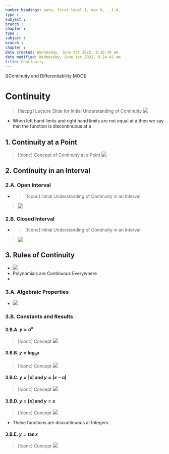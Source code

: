 ```yaml
---
number headings: auto, first-level 1, max 6, _.1.A.
type : 
subject : 
branch :
chapter :
type : 
subject : 
branch :
chapter :
date created: Wednesday, June 1st 2022, 9:16:39 am
date modified: Wednesday, June 1st 2022, 9:24:42 am
title: Continuity
---
```


[[Continuity and Differentiability MOC]]

# Continuity

>[!lecpg] Lecture Slide for Initial Understanding of Continuity
>![](https://i.imgur.com/8SqRCHz.png)
+ When left hand limits and right hand limits are not equal at a then we say that the function is discontinuous at a

## 1. Continuity at a Point

>[!conc] Concept of Continuity at a Point
>![](https://i.imgur.com/wRRVhgu.png)


## 2. Continuity in an Interval

### 2.A. Open Interval


+ >[!conc] Initial Understanding of Continuity in an Interval
>![](https://i.imgur.com/wZrLxob.png)

### 2.B. Closed Interval
+ >[!conc] Initial Understanding of Continuity in an Interval
>![](https://i.imgur.com/Cok0UCs.png)



## 3. Rules of Continuity
+ ![](https://i.imgur.com/NpPDRmy.png)
+ Polynomials are Continuous Everywhere
+ 
### 3.A. Algebraic Properties
+ ![](https://i.imgur.com/IbfHw0t.png)

### 3.B. Constants and Results
#### 3.B.A. $y=a^x$
>[!conc] Concept
>![](https://i.imgur.com/FWBMSBV.png)


#### 3.B.B. $y=log_a x$
>[!conc] Concept
>![](https://i.imgur.com/eYwDDiX.png)

#### 3.B.C. $y=|x|$ and $y=|x-a|$
>[!conc] Concept
>![](https://i.imgur.com/e74ttAj.png)



#### 3.B.D. $y=[x]$ and $y={x}$
>[!conc] Concept
>![](https://i.imgur.com/PYC1k3h.png)
+ These functions are discontinuous at Integers



#### 3.B.E. $y=\tan x$
>[!conc] Concept
>![](https://i.imgur.com/qyM6wbt.png)

